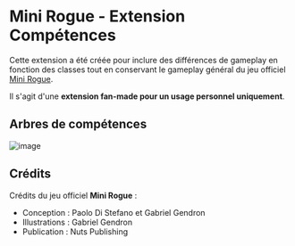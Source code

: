 # Mini Rogue - Extension Compétences

Cette extension a été créée pour inclure des différences de gameplay en fonction des classes tout en conservant le gameplay général du jeu officiel [Mini Rogue](https://www.nutspublishing.com/eshop/mini-rogue-fr).

Il s'agit d'une **extension fan-made pour un usage personnel uniquement**.

## Arbres de compétences

![image](https://github.com/jimmycrequer/mini-rogue/assets/26185218/d92cb478-2863-473e-a236-44325c01f41f)

## Crédits

Crédits du jeu officiel **Mini Rogue** :

- Conception : Paolo Di Stefano et Gabriel Gendron
- Illustrations : Gabriel Gendron
- Publication : Nuts Publishing
